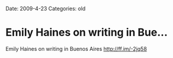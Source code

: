 Date: 2009-4-23
Categories: old

# Emily Haines on writing in Bue...

Emily Haines on writing in Buenos Aires <a href="http://ff.im/-2jq58" rel="nofollow">http://ff.im/-2jq58</a>
